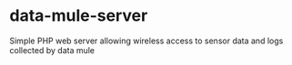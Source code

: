 # data-mule-server
Simple PHP web server allowing wireless access to sensor data and logs collected by data mule
